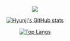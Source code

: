 <div align="center">
<p align='center'>
    <img src="https://capsule-render.vercel.app/api?type=waving&&color=7F899C&height=300&section=header&text=Hyunji's%20GitHub&fontSize=60&animation=fadeIn&fontAlignY=38&desc=Welcome%20to%20Web%20BackEnd%20Developer%20Hyunji's%20GitHub%20!&descAlignY=51&descAlign=62"/>
</p>

<a href="https://github.com/hyunji-0221">![Hyunji's GitHub stats](https://github-readme-stats.vercel.app/api?username=hyunji-0221&height=150&theme=swift&show_icons=true&include_all_commits=true&hide=issues)</a>

[![Top Langs](https://github-readme-stats.vercel.app/api/top-langs/?username=hyunji-0221&layout=compact&height=150&theme=swift)](https://github.com/hyunji-0221/github-readme-stats)

</div>
<!--
**hyunji-0221/hyunji-0221** is a ✨ _special_ ✨ repository because its `README.md` (this file) appears on your GitHub profile.

Here are some ideas to get you started:

- 🔭 I’m currently working on ...
- 🌱 I’m currently learning ...
- 👯 I’m looking to collaborate on ...
- 🤔 I’m looking for help with ...
- 💬 Ask me about ...
- 📫 How to reach me: ...
- 😄 Pronouns: ...
- ⚡ Fun fact: ...
-->
